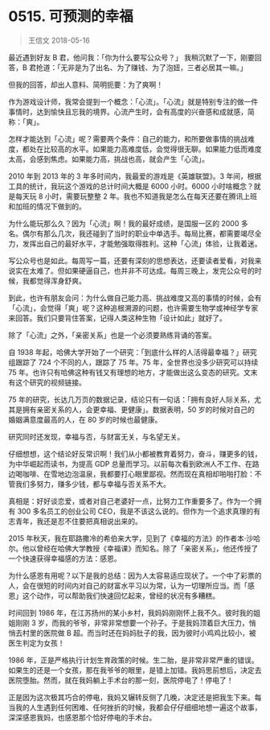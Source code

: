 # 0515. 可预测的幸福
> 王信文
2018-05-16

最近遇到好友 B 君，他问我：「你为什么要写公众号？」 我稍沉默了一下，刚要回答，B 君抢道：「无非是为了出名、为了赚钱、为了泡妞，三者必居其一嘛。」

但我的回答，却出人意料、简明扼要：为了爽啊！

作为游戏设计师，我常会提到一个概念：「心流」。「心流」就是特别专注的做一件事情时，达到愉快且忘我的境界。心流产生时，会有高度的兴奋感和成就感，简称：「爽」。

怎样才能达到「心流」呢？需要两个条件：自己的能力，和所要做事情的挑战难度，都处在比较高的水平。如果能力高难度低，会觉得很无聊。如果能力低而难度太高，会感到焦虑。如果能力高，挑战也高，就会产生「心流」。

2010 年到 2013 年的 3 年多时间内，我最爱的游戏是《英雄联盟》。3 年间，根据工具的统计，我玩这个游戏的总计时间大概是 6000 小时。6000 小时啥概念？就是每天玩 8 小时，需要玩整整 2 年。我也不知道我是怎么在每天还要在腾讯上班和加班的情况下做到的。

为什么能玩那么久？因为「心流」啊！我的最好成绩，是国服一区的 2000 多名。偶尔有那么几次，我还碰到了当时的职业中单选手。每局比赛，都需要竭尽全力，发挥出自己的最好水平，才能勉强取得胜利。这种「心流」体验，让我着迷。

写公众号也是如此。每周写一篇，还要有深刻的思想表达，还要读者爱看，对我来说实在太难了。但如果硬逼自己，也并非不可达成。每周三晚上，发完公众号的时候，我都觉得浑身舒爽。

到此，也许有朋友会问：为什么做自己能力高、挑战难度又高的事情的时候，会有「心流」，会觉得「爽」呢？这种追根溯源的问题，也许需要生物学或神经学专家来回答。我们只要背住答案，记得人类这种生物「设计如此」就好了。

除了「心流」之外，「亲密关系」也是一个必须要熟练背诵的答案。

自 1938 年起，哈佛大学开始了一个研究：「到底什么样的人活得最幸福？」研究组跟踪了 724 个不同的人，跟踪了 75 年。75 年，全世界也没多少研究可以持续 75 年。也许只有哈佛这种有钱又有理想的地方，才能做出这么变态的研究。文末有这个研究的视频链接。

75 年的研究，长达几万页的数据记录，结论只有一句话：「拥有良好人际关系，尤其是拥有亲密关系的人，会更幸福、更健康」。数据表明，50 岁的时候对自己的婚姻满意度最高的人，在 80 岁的时候也最健康。

研究同时还发现，幸福与否，与财富无关，与名望无关。

仔细想想，这个结论好反常识啊！我们从小都被教育着努力，奋斗，赚更多的钱，为中华崛起而读书，为提高 GDP 总量而学习。以前每次看到欧洲人不工作、在路边喝咖啡、在雪地边泡温泉，我都要打心眼里鄙视。然而现在真相却啪啪打脸：不管我们多努力，赚多少钱，都与幸福与否关系不大。

真相是：好好谈恋爱，或者对自己老婆好一点，比努力工作重要多了。作为一个拥有 300 多名员工的创业公司 CEO，我是不该这么说的。但作为一个追求真理的有志青年，我还是忍不住要把真相说出来的。

2015 年秋天，我在耶路撒冷的希伯来大学，见到了《幸福的方法》的作者本·沙哈尔。他以曾经在哈佛大学教授《幸福课》而知名。除了「亲密关系」，他还传授了一个快速获得幸福感的方法：感恩。

为什么感恩有用呢？以下是我的总结：因为人太容易适应现状了。一个中了彩票的人，会在很短的时间内对自己的财富水平习以为常，认为一切理所应当。而「感恩」这个动作，可以帮助我们快速回忆起来，曾经的状况有多糟糕。

时间回到 1986 年，在江苏扬州的某小乡村，我妈妈刚刚怀上我不久。彼时我的姐姐刚刚 3 岁，而我的爷爷，非常非常想要一个孙子。于是我妈顶着巨大压力，悄悄去村里的医院做 B 超。而当时还在妈妈肚子的我，因为彼时小鸡鸡比较小，被医生判定为女孩！

1986 年，正是严格执行计划生育政策的时候。生二胎，是非常非常严重的错误。如果生的还是一个女孩，那在我爷爷的眼里，是错上加错。我妈思前想后，决定去医院堕胎。然而，就在我妈躺上手术台的那一刻，医院停电了！停电了！

正是因为这次极其巧合的停电，我妈又辗转反侧了几晚，决定还是把我生下来。每当我的人生遇到任何困难、任何挫折的时候，我都会仔仔细细地想一遍这个故事，深深感恩我妈，也感恩那个恰好停电的手术台。



